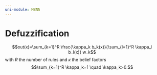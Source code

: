 ```yaml
---
uni-module: MBNN
---
```

# Defuzzification

$$out(x)=\sum_{k=1}^R \frac{\kappa_k b_k(x)}{\sum_{l=1}^R \kappa_l b_l(x)} w_k$$
with $R$ the number of rules and $\kappa$ the belief factors
$$\sum_{k=1}^R \kappa_k=1 \quad \kappa_k>0.$$

